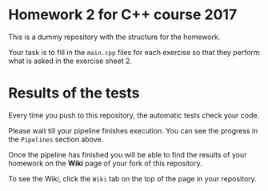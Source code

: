 # Homework 2 for C++ course 2017 #
This is a dummy repository with the structure for the homework.

Your task is to fill in the `main.cpp` files for each exercise so that they
perform what is asked in the exercise sheet 2.

# Results of the tests #
Every time you push to this repository, the automatic tests check your code.

Please wait till your pipeline finishes execution. You can see the progress in
the `Pipelines` section above.

Once the pipeline has finished you will be able to find the results of your
homework on the **Wiki** page of your fork of this repository.

To see the Wiki, click the `Wiki` tab on the top of the page in your
repository.
